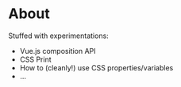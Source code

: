 # About

Stuffed with experimentations:

- Vue.js composition API
- CSS Print
- How to (cleanly!) use CSS properties/variables
- ...

